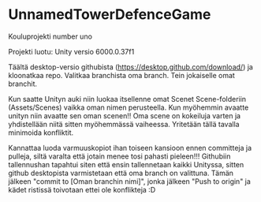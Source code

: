 # UnnamedTowerDefenceGame
Kouluprojekti number uno

Projekti luotu: Unity versio 6000.0.37f1 

Täältä desktop-versio githubista (https://desktop.github.com/download/) ja kloonatkaa repo. Valitkaa branchista oma branch. Tein jokaiselle omat branchit.

Kun saatte Unityn auki niin luokaa itsellenne omat Scenet Scene-folderiin (Assets/Scenes) vaikka oman nimen perusteella. Kun myöhemmin avaatte unityn niin avaatte sen oman scenen!! Oma scene on kokeiluja varten ja yhdistellään niitä sitten myöhemmässä vaiheessa. Yritetään tällä tavalla minimoida konfliktit.

Kannattaa luoda varmuuskopiot ihan toiseen kansioon ennen committeja ja pulleja, siltä varalta että jotain menee tosi pahasti pieleen!!! Githubiin tallennushan tapahtui siten että ensin tallennetaan kaikki Unityssa, sitten github desktopista varmistetaan että oma branch on valittuna. Tämän jälkeen "commit to [Oman branchin nimi]", jonka jälkeen "Push to origin" ja kädet ristissä toivotaan ettei ole konflikteja :D

